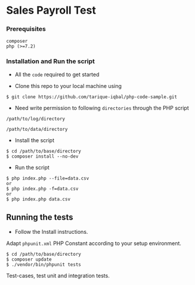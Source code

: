 # Sales Payroll Test

### Prerequisites

```
composer
php (>=7.2)
```

### Installation and Run the script

- All the `code` required to get started

- Clone this repo to your local machine using
```shell
$ git clone https://github.com/tarique-iqbal/php-code-sample.git
```

- Need write permission to following `directories` through the PHP script

`/path/to/log/directory`

`/path/to/data/directory`

- Install the script

```shell
$ cd /path/to/base/directory
$ composer install --no-dev
```

- Run the script

```shell
$ php index.php --file=data.csv
or
$ php index.php -f=data.csv
or
$ php index.php data.csv
```

## Running the tests

- Follow the Install instructions.

Adapt `phpunit.xml` PHP Constant according to your setup environment.

```shell
$ cd /path/to/base/directory
$ composer update
$ ./vendor/bin/phpunit tests
```

Test-cases, test unit and integration tests.